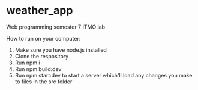 # weather_app
Web programming semester 7 ITMO lab

How to run on your computer:
  1. Make sure you have node.js installed
  2. Clone the respository
  3. Run npm i
  4. Run npm build:dev
  5. Run npm start:dev to start a server which'll load any changes you make to files in the src folder
